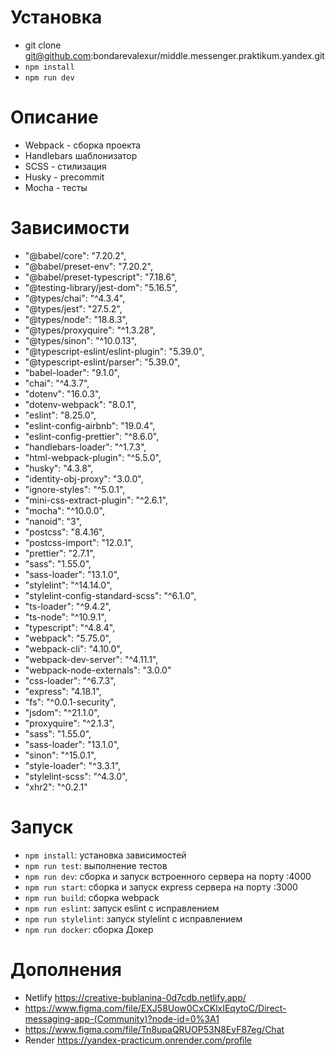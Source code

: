 # Установка

- git clone git@github.com:bondarevalexur/middle.messenger.praktikum.yandex.git
- `npm install`
- `npm run dev`

# Описание

* Webpack - сборка проекта
* Handlebars шаблонизатор
* SCSS - стилизация
* Husky - precommit
* Mocha - тесты

# Зависимости

* "@babel/core": "7.20.2",
* "@babel/preset-env": "7.20.2",
* "@babel/preset-typescript": "7.18.6",
* "@testing-library/jest-dom": "5.16.5",
* "@types/chai": "^4.3.4",
* "@types/jest": "27.5.2",
* "@types/node": "18.8.3",
* "@types/proxyquire": "^1.3.28",
* "@types/sinon": "^10.0.13",
* "@typescript-eslint/eslint-plugin": "5.39.0",
* "@typescript-eslint/parser": "5.39.0",
* "babel-loader": "9.1.0",
* "chai": "^4.3.7",
* "dotenv": "16.0.3",
* "dotenv-webpack": "8.0.1",
* "eslint": "8.25.0",
* "eslint-config-airbnb": "19.0.4",
* "eslint-config-prettier": "^8.6.0",
* "handlebars-loader": "^1.7.3",
* "html-webpack-plugin": "^5.5.0",
* "husky": "4.3.8",
* "identity-obj-proxy": "3.0.0",
* "ignore-styles": "^5.0.1",
* "mini-css-extract-plugin": "^2.6.1",
* "mocha": "^10.0.0",
* "nanoid": "3",
* "postcss": "8.4.16",
* "postcss-import": "12.0.1",
* "prettier": "2.7.1",
* "sass": "1.55.0",
* "sass-loader": "13.1.0",
* "stylelint": "^14.14.0",
* "stylelint-config-standard-scss": "^6.1.0",
* "ts-loader": "^9.4.2",
* "ts-node": "^10.9.1",
* "typescript": "^4.8.4",
* "webpack": "5.75.0",
* "webpack-cli": "4.10.0",
* "webpack-dev-server": "^4.11.1",
* "webpack-node-externals": "3.0.0"
* "css-loader": "^6.7.3",
* "express": "4.18.1",
* "fs": "^0.0.1-security",
* "jsdom": "^21.1.0",
* "proxyquire": "^2.1.3",
* "sass": "1.55.0",
* "sass-loader": "13.1.0",
* "sinon": "^15.0.1",
* "style-loader": "^3.3.1",
* "stylelint-scss": "^4.3.0",
* "xhr2": "^0.2.1"

# Запуск
- `npm install`: установка зависимостей
- `npm run test`: выполнение тестов
- `npm run dev`: сборка и запуск встроенного сервера на порту :4000
- `npm run start`: сборка и запуск express сервера на порту :3000 
- `npm run build`: сборка webpack
- `npm run eslint`: запуск eslint с исправлением
- `npm run stylelint`: запуск stylelint с исправлением
- `npm run docker`: сборка Докер

# Дополнения

- Netlify https://creative-bublanina-0d7cdb.netlify.app/
- https://www.figma.com/file/EXJ58Uow0CxCKlxIEqytoC/Direct-messaging-app-(Community)?node-id=0%3A1
- https://www.figma.com/file/Tn8upaQRUOP53N8EvF87eg/Chat
- Render https://yandex-practicum.onrender.com/profile
